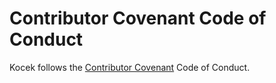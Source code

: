 # Contributor Covenant Code of Conduct

Kocek follows the [Contributor Covenant](https://www.contributor-covenant.org/version/1/4/code-of-conduct) Code of Conduct.
